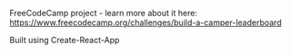 FreeCodeCamp project - learn more about it here: https://www.freecodecamp.org/challenges/build-a-camper-leaderboard

Built using Create-React-App